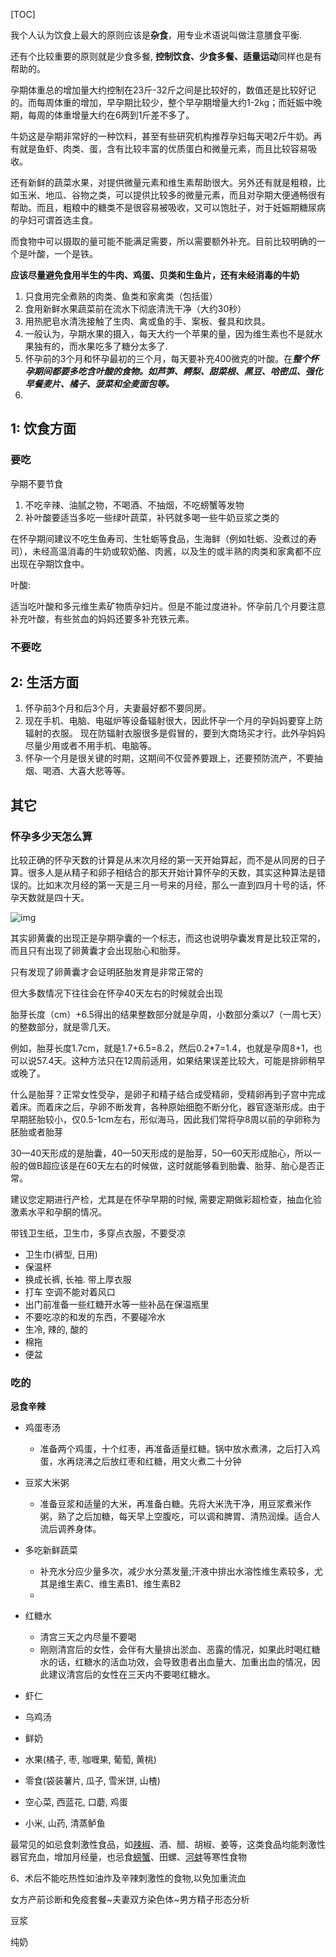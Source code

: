 [TOC]

我个人认为饮食上最大的原则应该是**杂食**，用专业术语说叫做注意膳食平衡. 

还有个比较重要的原则就是少食多餐, **控制饮食、少食多餐、适量运动**同样也是有帮助的。



孕期体重总的增加量大约控制在23斤-32斤之间是比较好的，数值还是比较好记的。而每周体重的增加，早孕期比较少，整个早孕期增量大约1-2kg；而妊娠中晚期，每周的体重增量大约在6两到1斤差不多了。



牛奶这是孕期非常好的一种饮料，甚至有些研究机构推荐孕妇每天喝2斤牛奶。再有就是鱼虾、肉类、蛋，含有比较丰富的优质蛋白和微量元素，而且比较容易吸收。

还有新鲜的蔬菜水果，对提供微量元素和维生素帮助很大。另外还有就是粗粮，比如玉米、地瓜、谷物之类，可以提供比较多的微量元素，而且对孕期大便通畅很有帮助。而且，粗粮中的糖类不是很容易被吸收，又可以饱肚子，对于妊娠期糖尿病的孕妇可谓首选主食。



而食物中可以摄取的量可能不能满足需要，所以需要额外补充。目前比较明确的一个是叶酸，一个是铁。

**应该尽量避免食用半生的牛肉、鸡蛋、贝类和生鱼片，还有未经消毒的牛奶**



1. 只食用完全煮熟的肉类、鱼类和家禽类（包括蛋）
2. 食用新鲜水果蔬菜前在流水下彻底清洗干净（大约30秒）
3. 用热肥皂水清洗接触了生肉、禽或鱼的手、案板、餐具和炊具。
4. 一般认为，孕期水果的摄入，每天大约一个苹果的量，因为维生素也不是就水果独有的，而水果吃多了糖分太多了.
5. 怀孕前的3个月和怀孕最初的三个月，每天要补充400微克的叶酸。在***整个怀孕期间都要多吃含叶酸的食物。如芦笋、鳄梨、甜菜根、黑豆、哈密瓜、强化早餐麦片、橘子、菠菜和全麦面包等。***
6. 





## 1: 饮食方面

### 要吃

孕期不要节食

1. 不吃辛辣、油腻之物，不喝酒、不抽烟，不吃螃蟹等发物
2. 补叶酸要适当多吃一些绿叶蔬菜，补钙就多喝一些牛奶豆浆之类的

在怀孕期间建议不吃生鱼寿司、生牡蛎等食品，生海鲜（例如牡蛎、没煮过的寿司），未经高温消毒的牛奶或软奶酪、肉酱，以及生的或半熟的肉类和家禽都不应出现在孕期饮食中。

叶酸:

​	适当吃叶酸和多元维生素矿物质孕妇片。但是不能过度进补。怀孕前几个月要注意补充叶酸，有些贫血的妈妈还要多补充铁元素。



### 不要吃





## 2: 生活方面

1. 怀孕前3个月和后3个月，夫妻最好都不要同房。
2. 现在手机、电脑、电磁炉等设备辐射很大，因此怀孕一个月的孕妈妈要穿上防辐射的衣服。
    现在防辐射衣服很多是假冒的，要到大商场买才行。此外孕妈妈尽量少用或者不用手机、电脑等。
3. 怀孕一个月是很关键的时期，这期间不仅营养要跟上，还要预防流产，不要抽烟、喝酒、大喜大悲等等。



## 其它

### 怀孕多少天怎么算

比较正确的怀孕天数的计算是从末次月经的第一天开始算起，而不是从同房的日子算。很多人是从精子和卵子相结合的那天开始计算怀孕的天数，其实这种算法是错误的。比如末次月经的第一天是三月一号来的月经，那么一直到四月十号的话，怀孕天数就是四十天。







![img](https://pic3.zhimg.com/80/v2-3ccbf0991981920dbf4bdbd346d26747_hd.jpg)













其实卵黄囊的出现正是孕期孕囊的一个标志，而这也说明孕囊发育是比较正常的，而且只有出现了卵黄囊才会出现胎心和胎芽。

只有发现了卵黄囊才会证明胚胎发育是非常正常的

但大多数情况下往往会在怀孕40天左右的时候就会出现



胎芽长度（cm）+6.5得出的结果整数部分就是孕周，小数部分乘以7（一周七天）的整数部分，就是零几天。

例如，胎芽长度1.7cm，就是1.7+6.5=8.2，然后0.2*7=1.4，也就是孕周8+1，也可以说57.4天。这种方法只在12周前适用，如果结果误差比较大，可能是排卵稍早或晚了。



什么是胎芽？正常女性受孕，是卵子和精子结合成受精卵，受精卵再到子宫中完成着床。而着床之后，孕卵不断发育，各种原始细胞不断分化，器官逐渐形成。由于早期胚胎较小，仅0.5-1cm左右，形似海马，因此我们常将孕8周以前的孕卵称为胚胎或者胎芽

30—40天形成的是胎囊，40—50天形成的是胎芽，50—60天形成胎心，所以一般的做B超应该是在60天左右的时候做，这时就能够看到胎囊、胎芽、胎心是否正常。



建议您定期进行产检，尤其是在怀孕早期的时候, 需要定期做彩超检查，抽血化验激素水平和孕酮的情况。





带钱卫生纸，卫生巾，多穿点衣服，不要受凉

* 卫生巾(裤型, 日用)
* 保温杯
* 换成长裤, 长袖. 带上厚衣服
* 打车 空调不能对着风口
* 出门前准备一些红糖开水等一些补品在保温瓶里
* 不要吃凉的和发的东西，不要碰冷水
* 生冷, 辣的, 酸的
* 棉拖
* 便盆



### 吃的

**忌食辛辣**

* 鸡蛋枣汤
    * 准备两个鸡蛋，十个红枣，再准备适量红糖。锅中放水煮沸，之后打入鸡蛋，水再烧沸之后放红枣和红糖，用文火煮二十分钟
* 豆浆大米粥
    * 准备豆浆和适量的大米，再准备白糖。先将大米洗干净，用豆浆煮米作粥，熟了之后加糖，每天早上空腹吃，可以调和脾胃、清热润燥。适合人流后调养身体。
* 多吃新鲜蔬菜
    * 补充水分应少量多次，减少水分蒸发量;汗液中排出水溶性维生素较多，尤其是维生素C、维生素B1、维生素B2
    * 

* 红糖水
    * 清宫三天之内尽量不要喝
    * 刚刚清宫后的女性，会伴有大量排出淤血、恶露的情况，如果此时喝红糖水的话，红糖水的活血功效，会导致患者出血量大、加重出血的情况，因此建议清宫后的女性在三天内不要喝红糖水。



* 虾仁
* 乌鸡汤
* 鲜奶
* 水果(橘子, 枣, 咖喱果, 葡萄, 黄桃)
* 零食(袋装薯片, 瓜子, 雪米饼, 山楂)
* 空心菜, 西蓝花, 口蘑, 鸡蛋
* 小米, 山药, 清蒸鲈鱼



最常见的如忌食刺激性食品，如[辣椒](https://baike.pcbaby.com.cn/qzbd/1029201.html)、酒、醋、胡椒、姜等，这类食品均能刺激性器官充血，增加月经量，也忌食[螃蟹](https://baike.pcbaby.com.cn/qzbd/1033099.html)、田螺、[河蚌](https://baike.pcbaby.com.cn/qzbd/13581.html)等寒性食物



6、术后不能吃热性如油炸及辛辣刺激性的食物,以免加重流血





女方产前诊断和免疫套餐~夫妻双方染色体~男方精子形态分析







豆浆

纯奶











